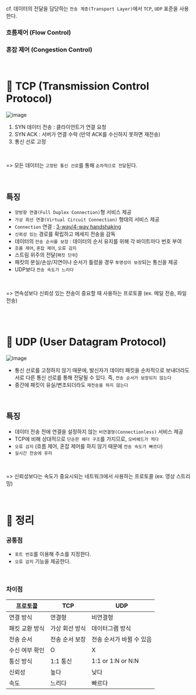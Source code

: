 cf. 데이터의 전달을 담당하는 `전송 계층(Transport Layer)`에서 `TCP`, `UDP` 표준을 사용한다.

### 흐름제어 (Flow Control)

### 혼잡 제어 (Congestion Control)

<br>

# 📍 TCP (Transmission Control Protocol)

![image](https://user-images.githubusercontent.com/78673570/184525180-2c0ecd2d-7cdd-44e7-83e6-3c5832142b1e.png)

1. SYN 데이터 전송 : 클라이언트가 연결 요청
2. SYN ACK : 서버가 연결 수락 (만약 ACK를 수신하지 못하면 재전송) 
3. 통신 선로 고정

<br>

=> 모든 데이터는 `고정된 통신 선로`를 통해 `순차적으로 전달`된다.

<br>

## 특징

- `양방향 연결(Full Duplex Connection)`형 서비스 제공
- `가상 회선 연결(Virtual Circuit Connection)` 형태의 서비스 제공
- `Connection` 연결 : [3-way/4-way handshaking](https://github.com/jaejlf/CS-Study/blob/main/Network/TCP%20handshake/jaejlf.md)
- `신뢰성 있는` 경로를 확립하고 메세지 전송을 감독
- 데이터의 `전송 순서를 보장` : 데이터의 순서 유지를 위해 각 바이트마다 번호 부여
- `흐름 제어`, `혼잡 제어`, `오류 감지`
- 스트림 위주의 전달(`패킷 단위`)
- 패킷의 분실/손상/지연이나 순서가 틀렸을 경우 `투명성이 보장`되는 통신을 제공
- UDP보다 `전송 속도가 느리다`

<br>

=> 연속성보다 신뢰성 있는 전송이 중요할 때 사용하는 프로토콜 (ex. 메일 전송, 파일 전송)


<br><br>

# 📍 UDP (User Datagram Protocol)

![image](https://user-images.githubusercontent.com/78673570/184525302-cbab13ae-2ff0-42d8-b917-c0c667a27b31.png)

- 통신 선로를 고정하지 않기 때문에, 발신자가 데이터 패킷을 순차적으로 보내더라도 서로 다른 통신 선로를 통해 전달될 수 있다. 즉, `전송 순서가 보장되지 않는다`
- 중간에 패킷이 유실/변조되더라도 `재전송을 하지 않는다`

<br>

## 특징

- 데이터 전송 전에 연결을 설정하지 않는 `비연결형(Connectionless)` 서비스 제공
- TCP에 비해 상대적으로 `단순한 헤더 구조`를 가지므로, `오버헤드가 적다`
- `오류 감지` (흐름 제어, 혼잡 제어를 하지 않기 때문에 `전송 속도가 빠르다`)
- `실시간 전송에 유리`


<br>

=> 신뢰성보다는 속도가 중요시되는 네트워크에서 사용하는 프로토콜 (ex. 영상 스트리밍)

<br>

# 📍 정리

### 공통점

- `포트 번호`를 이용해 주소를 지정한다.
- `오류 감지` 기능을 제공한다.

<br>

### 차이점

프로토콜 | TCP | UDP
 -- | -- | --
 연결 방식 | 연결형 | 비연결형
 패킷 교환 방식 | 가상 회선 방식 | 데이터그램 방식
 전송 순서 | 전송 순서 보장 | 전송 순서가 바뀔 수 있음
 수신 여부 확인 | O | X
 통신 방식 | 1:1 통신 | 1:1 or 1:N or N:N
 신뢰성 | 높다 | 낮다
 속도 | 느리다 | 빠르다
